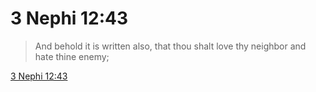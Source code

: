 # 3 Nephi 12:43

> And behold it is written also, that thou shalt love thy neighbor and hate thine enemy;

[3 Nephi 12:43](https://www.churchofjesuschrist.org/study/scriptures/bofm/3-ne/12?lang=eng&id=p43#p43)


